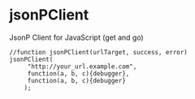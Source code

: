 # jsonPClient
JsonP Client for JavaScript (get and go)

    //function jsonPClient(urlTarget, success, error)
    jsonPClient(
         "http://your_url.example.com",
         function(a, b, c){debugger},
         function(a, b, c){debugger}
        );
